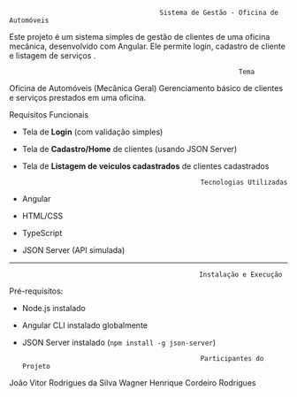                                          Sistema de Gestão - Oficina de Automóveis

Este projeto é um sistema simples de gestão de clientes de uma oficina mecânica, desenvolvido com Angular. Ele permite login, cadastro de cliente e listagem de serviços .

                                                              Tema

Oficina de Automóveis (Mecânica Geral)
Gerenciamento básico de clientes e serviços prestados em uma oficina.

 Requisitos Funcionais


- Tela de **Login** (com validação simples)
- Tela de **Cadastro/Home** de clientes (usando JSON Server)
- Tela de **Listagem de veiculos cadastrados** de clientes cadastrados
     
                                                   Tecnologias Utilizadas

- Angular
- HTML/CSS
- TypeScript
- JSON Server (API simulada)

---

                                                    Instalação e Execução

Pré-requisitos:
- Node.js instalado
- Angular CLI instalado globalmente
- JSON Server instalado (`npm install -g json-server`)


                                                   Participantes do Projeto
                                                   
João Vitor Rodrigues da Silva
Wagner Henrique Cordeiro Rodrigues